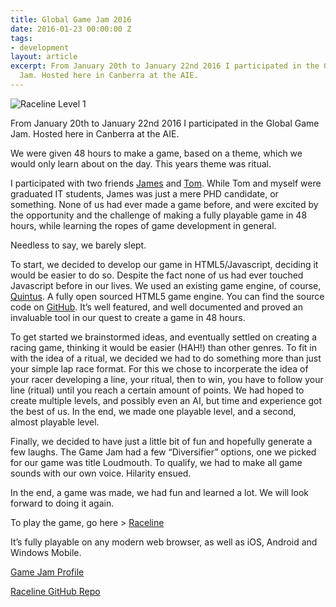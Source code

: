 ```yaml
---
title: Global Game Jam 2016
date: 2016-01-23 00:00:00 Z
tags:
- development
layout: article
excerpt: From January 20th to January 22nd 2016 I participated in the Global Game
  Jam. Hosted here in Canberra at the AIE.
---
```


![Raceline Level 1](/images/bio-photo.jpg)


From January 20th to January 22nd 2016 I participated in the Global Game Jam. Hosted here in Canberra at the AIE.

We were given 48 hours to make a game, based on a theme, which we would only learn about on the day. This years theme was ritual.

I participated with two friends [James](http://rensa.co/) and [Tom](https://github.com/tom-butler). While Tom and myself were graduated IT students, James was just a mere PHD candidate, or something. None of us had ever made a game before, and were excited by the opportunity and the challenge of making a fully playable game in 48 hours, while learning the ropes of game development in general.

Needless to say, we barely slept.

To start, we decided to develop our game in HTML5/Javascript, deciding it would be easier to do so. Despite the fact none of us had ever touched Javascript before in our lives. We used an existing game engine, of course, [Quintus](http://www.html5quintus.com). A fully open sourced HTML5 game engine. You can find the source code on [GitHub](https://github.com/cykod/Quintus). It’s well featured, and well documented and proved an invaluable tool in our quest to create a game in 48 hours.

To get started we brainstormed ideas, and eventually settled on creating a racing game, thinking it would be easier (HAH!) than other genres. To fit in with the idea of a ritual, we decided we had to do something more than just your simple lap race format. For this we chose to incorperate the idea of your racer developing a line, your ritual, then to win, you have to follow your line (ritual) until you reach a certain amount of points. We had hoped to create multiple levels, and possibly even an AI, but time and experience got the best of us. In the end, we made one playable level, and a second, almost playable level.

Finally, we decided to have just a little bit of fun and hopefully generate a few laughs. The Game Jam had a few “Diversifier” options, one we picked for our game was title Loudmouth. To qualify, we had to make all game sounds with our own voice. Hilarity ensued.

 

In the end, a game was made, we had fun and learned a lot. We will look forward to doing it again.

 

To play the game, go here > [Raceline](http://flairgenes.github.io/raceline/)

It’s fully playable on any modern web browser, as well as iOS, Android and Windows Mobile.

[Game Jam Profile](http://globalgamejam.org/2016/games/raceline)

[Raceline GitHub Repo](https://github.com/FlairGenes/raceline)
